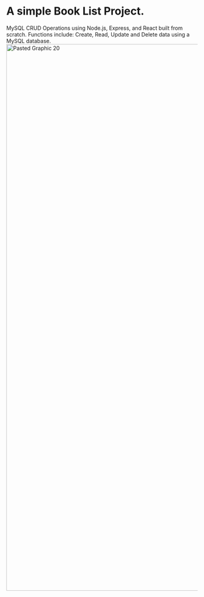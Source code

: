 # A simple Book List Project.

MySQL CRUD Operations using Node.js, Express, and React built from scratch. Functions include: Create, Read, Update and Delete data using a MySQL database. 
<img width="1440" alt="Pasted Graphic 20" src="https://github.com/stellaWangg/mysql-node-express/assets/91721862/21505a2b-f04c-4a45-8b9b-d5b1be6bf6f0">


